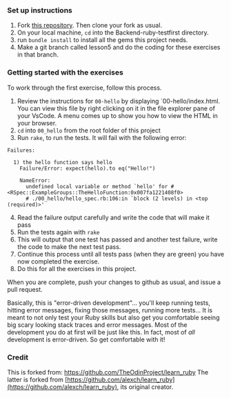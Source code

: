 
### Set up instructions

1. Fork [this repository](https://github.com/Code-the-Dream-School/Backend-ruby-testfirst).  Then clone your fork as usual.
2. On your local machine, ```cd``` into the Backend-ruby-testfirst directory.
3. run ```bundle install``` to install all the gems this project needs.
4. Make a git branch called lesson5 and do the coding for these exercises in that branch.

### Getting started with the exercises

To work through the first exercise, follow this process.

1. Review the instructions for `00-hello` by displaying `00-hello/index.html.  You can view this file by right clicking on it in the file explorer pane of your VsCode.  A menu comes up to show you how to view the HTML in your browser.
2. `cd` into `00_hello` from the root folder of this project
3. Run `rake`, to run the tests. It will fail with the following error:
  ```
  Failures:

    1) the hello function says hello
      Failure/Error: expect(hello).to eq("Hello!")

      NameError:
        undefined local variable or method `hello' for #<RSpec::ExampleGroups::TheHelloFunction:0x007fa1221408f0>
        # ./00_hello/hello_spec.rb:106:in `block (2 levels) in <top (required)>'
  ```
4. Read the failure output carefully and write the code that will make it pass
5. Run the tests again with `rake`
6. This will output that one test has passed and another test failure, write the code to make the next test pass.
7. Continue this process until all tests pass (when they are green) you have now completed the exercise.
8. Do this for all the exercises in this project.

When you are complete, push your changes to github as usual, and issue a pull request.

Basically, this is "error-driven development"... you'll keep running tests, hitting error messages, fixing those messages, running more tests...  It is meant to not only test your Ruby skills but also get you comfortable seeing big scary looking stack traces and error messages.  Most of the development you do at first will be just like this.  In fact, most of *all* development is error-driven.  So get comfortable with it!

### Credit
This is forked from: https://github.com/TheOdinProject/learn_ruby
The latter is forked from [https://github.com/alexch/learn_ruby](https://github.com/alexch/learn_ruby), its original creator.

